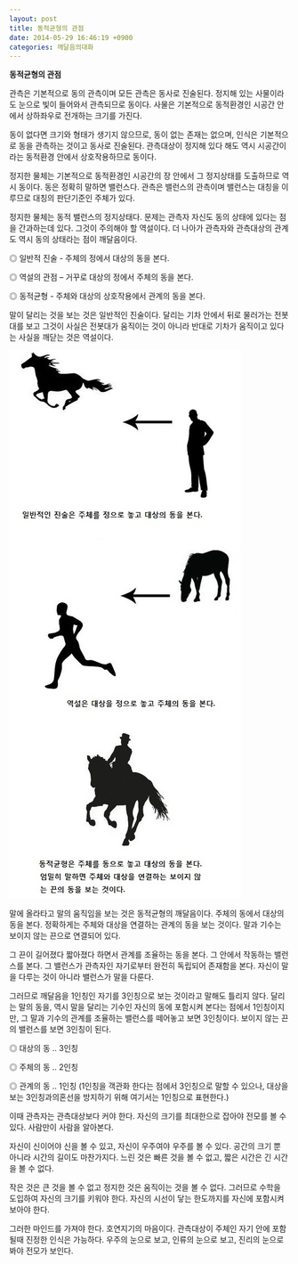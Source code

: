 ```yaml
---
layout: post
title: 동적균형의 관점
date: 2014-05-29 16:46:19 +0900
categories: 깨달음의대화
---
```

**동적균형의 관점** 

  


관측은 기본적으로 동의 관측이며 모든 관측은 동사로 진술된다. 정지해 있는 사물이라도 눈으로 빛이 들어와서 관측되므로 동이다. 사물은 기본적으로 동적환경인 시공간 안에서 상하좌우로 전개하는 크기를 가진다. 

  


동이 없다면 크기와 형태가 생기지 않으므로, 동이 없는 존재는 없으며, 인식은 기본적으로 동을 관측하는 것이고 동사로 진술된다. 관측대상이 정지해 있다 해도 역시 시공간이라는 동적환경 안에서 상호작용하므로 동이다. 

  


정지한 물체는 기본적으로 동적환경인 시공간의 장 안에서 그 정지상태를 도출하므로 역시 동이다. 동은 정확히 말하면 밸런스다. 관측은 밸런스의 관측이며 밸런스는 대칭을 이루므로 대칭의 판단기준인 주체가 있다. 

  


정지한 물체는 동적 밸런스의 정지상태다. 문제는 관측자 자신도 동의 상태에 있다는 점을 간과하는데 있다. 그것이 주의해야 할 역설이다. 더 나아가 관측자와 관측대상의 관계도 역시 동의 상태라는 점이 깨달음이다. 

  


◎ 일반적 진술 - 주체의 정에서 대상의 동을 본다.   
      
◎ 역설의 관점 – 거꾸로 대상의 정에서 주체의 동을 본다.   
      
◎ 동적균형 - 주체와 대상의 상호작용에서 관계의 동을 본다. 

  


말이 달리는 것을 보는 것은 일반적인 진술이다. 달리는 기차 안에서 뒤로 물러가는 전봇대를 보고 그것이 사실은 전봇대가 움직이는 것이 아니라 반대로 기차가 움직이고 있다는 사실을 깨닫는 것은 역설이다. 

  




<img src="files/attach/images/198/140/481/01.jpg" alt="01.jpg" width="417" height="984" /> 

  


말에 올라타고 말의 움직임을 보는 것은 동적균형의 깨달음이다. 주체의 동에서 대상의 동을 본다. 정확하게는 주체와 대상을 연결하는 관계의 동을 보는 것이다. 말과 기수는 보이지 않는 끈으로 연결되어 있다. 

  


그 끈이 길어졌다 짧아졌다 하면서 관계를 조율하는 동을 본다. 그 안에서 작동하는 밸런스를 본다. 그 밸런스가 관측자인 자기로부터 완전히 독립되어 존재함을 본다. 자신이 말을 다루는 것이 아니라 밸런스가 말을 다룬다. 

  


그러므로 깨달음을 1인칭인 자기를 3인칭으로 보는 것이라고 말해도 틀리지 않다. 달리는 말의 동을, 역시 말을 달리는 기수인 자신의 동에 포함시켜 본다는 점에서 1인칭이지만, 그 말과 기수의 관계를 조율하는 밸런스를 떼어놓고 보면 3인칭이다. 보이지 않는 끈의 밸런스를 보면 3인칭이 된다. 

  


<p class="0">
  ◎ 대상의 동 .. 3인칭
</p>

<p class="0">
  ◎ 주체의 동 .. 2인칭
</p>

<p class="0">
  ◎ 관계의 동 .. 1인칭 (1인칭을 객관화 한다는 점에서 3인칭으로 말할 수 있으나, 대상을 보는 3인칭과의혼선을 방지하기 위해 여기서는 1인칭으로 표현한다.)
</p>

<p class="0" style="background:#ffffff;mso-pagination:none;text-autospace:none;mso-padding-alt:0pt 0pt 0pt 0pt;">
</p>

이때 관측자는 관측대상보다 커야 한다. 자신의 크기를 최대한으로 잡아야 전모를 볼 수 있다. 사람만이 사람을 알아본다. 

  


자신이 신이어야 신을 볼 수 있고, 자신이 우주여야 우주를 볼 수 있다. 공간의 크기 뿐 아니라 시간의 길이도 마찬가지다. 느린 것은 빠른 것을 볼 수 없고, 짧은 시간은 긴 시간을 볼 수 없다. 

  


작은 것은 큰 것을 볼 수 없고 정지한 것은 움직이는 것을 볼 수 없다. 그러므로 수학을 도입하여 자신의 크기를 키워야 한다. 자신의 시선이 닿는 한도까지를 자신에 포함시켜 보아야 한다.

  


그러한 마인드를 가져야 한다. 호연지기의 마음이다. 관측대상이 주체인 자기 안에 포함될때 진정한 인식은 가능하다. 우주의 눈으로 보고, 인류의 눈으로 보고, 진리의 눈으로 봐야 전모가 보인다.